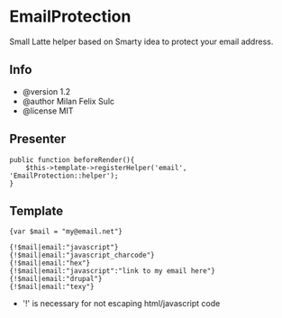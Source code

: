 # EmailProtection

Small Latte helper based on Smarty idea to protect your email address.

## Info

* @version 1.2
* @author Milan Felix Sulc
* @license MIT

## Presenter

	public function beforeRender(){
		$this->template->registerHelper('email', 'EmailProtection::helper');	
	}


## Template

	{var $mail = "my@email.net"}
	
	{!$mail|email:"javascript"}
	{!$mail|email:"javascript_charcode"}
	{!$mail|email:"hex"}
	{!$mail|email:"javascript":"link to my email here"}
	{!$mail|email:"drupal"}
	{!$mail|email:"texy"}

* '!' is necessary for not escaping html/javascript code

